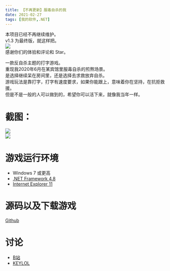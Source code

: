 ```yaml
---
title: 【不再更新】服毒自杀的我
date: 2021-02-27
tags: [我的软件,.NET]
---
```

本项目已经不再继续维护。   
v1.3 为最终版，就这样把。    
![](https://s3.ax1x.com/2021/03/09/61Xqqf.png)   
感谢你们的体验和评论和 Star。  

一款反自杀主题的打字游戏。   
重现我2020年6月在某宾馆里服毒自杀的煎熬场景。  
是选择继续呆在房间里，还是选择去求救放弃自杀。  
游戏玩法是靠打字，打字有速度要求，如果你能跟上，意味着你在坚持，在抗拒救援。  
但是不是一般的人可以做到的，希望你可以活下来，就像我当年一样。   
  
# 截图：
![](https://s3.ax1x.com/2021/02/09/ywS9Mj.png)  
![](https://s3.ax1x.com/2021/02/09/ywSFZq.png)  

# 游戏运行环境
- Windows 7 或更高
- [.NET Framework 4.8](https://dotnet.microsoft.com/download/dotnet-framework)
- [Internet Explorer 11](https://support.microsoft.com/zh-cn/topic/%E4%B8%8B%E8%BD%BD-internet-explorer-11-%E8%84%B1%E6%9C%BA%E5%AE%89%E8%A3%85%E7%A8%8B%E5%BA%8F-99d492a1-3a62-077b-c476-cf028aff9a7f)

# 源码以及下载游戏
[Github](https://github.com/gordonwalkedby/fdzsdw/releases)

# 讨论
- [B站](https://www.bilibili.com/video/BV1ab4y1X7My)  
- [KEYLOL](https://keylol.com/t690096-1-1)  

